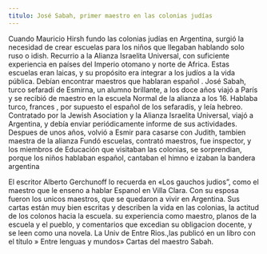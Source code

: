 ```yaml
---
titulo: José Sabah, primer maestro en las colonias judías
---
```


Cuando Mauricio Hirsh fundo las colonias judías en Argentina, surgió la necesidad de crear escuelas para  los niños que llegaban  hablando solo ruso o idish.  Recurrio  a la  Alianza Israelita Universal, con suficiente experiencia en países del Imperio otomano y norte de Africa.
Estas escuelas eran laicas, y su propósito era integrar a los judíos a la vida pública. Debían encontrar maestros que hablaran español .
José Sabah, turco sefaradí de Esmirna, un alumno brillante,   a los doce años viajó a París y se recibió de maestro en la escuela Normal de la alianza  a los 16.   Hablaba turco, frances ,  por supuesto el español de los sefaradís, y leía hebreo.
Contratado por la Jewish Asociation y la Alianza Israelita Universal, viajó a Argentina,  y debía enviar periódicamente informe de sus actividades. 
 Despues de unos años, volvió a Esmir para casarse con Judith, tambien maestra de la alianza 
 Fundó  escuelas,  contrató maestros, fue inspector, y los miembros de Educación que visitaban las colonias, se sorprendian, porque los niños hablaban español, cantaban el himno e izaban la bandera argentina

El escritor Alberto Gerchunoff lo recuerda en «Los gauchos judios”, como el maestro que le enseno a hablar  Espanol en  Villa Clara.
Con su esposa fueron los unicos maestros, que se quedaron a vivir en Argentina.
Sus cartas están muy bien escritas y describen la vida en las colonias, la actitud de los colonos hacia la escuela.  su experiencia como maestro,  planos de la escuela y el pueblo, y comentarios que excedian su obligacion docente, y se leen como una novela. 
La Univ de Entre Rios.,las publicó en un libro con el título » Entre lenguas y mundos» Cartas del maestro Sabah.


